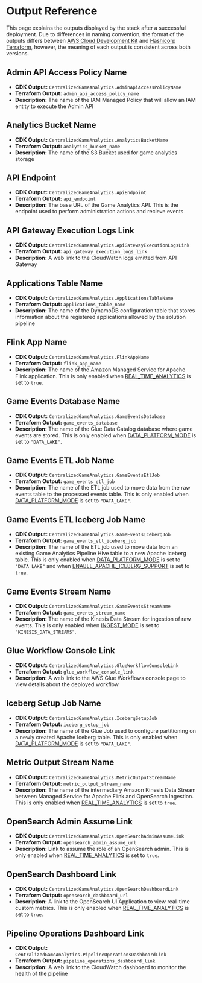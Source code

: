 # Output Reference

This page explains the outputs displayed by the stack after a successful deployment. Due to differences in naming convention, the format of the outputs differs between [AWS Cloud Development Kit](https://docs.aws.amazon.com/AWSCloudFormation/latest/UserGuide/outputs-section-structure.html) and [Hashicorp Terraform](https://developer.hashicorp.com/terraform/language/style#outputs), however, the meaning of each output is consistent across both versions.

## Admin API Access Policy Name

- **CDK Output:** `CentralizedGameAnalytics.AdminApiAccessPolicyName`
- **Terraform Output:** `admin_api_access_policy_name`
- **Description:** The name of the IAM Managed Policy that will allow an IAM entity to execute the Admin API

## Analytics Bucket Name

- **CDK Output:** `CentralizedGameAnalytics.AnalyticsBucketName`
- **Terraform Output:** `analytics_bucket_name`
- **Description:** The name of the S3 Bucket used for game analytics storage

## API Endpoint

- **CDK Output:** `CentralizedGameAnalytics.ApiEndpoint`
- **Terraform Output:** `api_endpoint`
- **Description:** The base URL of the Game Analytics API. This is the endpoint used to perform administration actions and recieve events

## API Gateway Execution Logs Link

- **CDK Output:** `CentralizedGameAnalytics.ApiGatewayExecutionLogsLink`
- **Terraform Output:** `api_gateway_execution_logs_link`
- **Description:** A web link to the CloudWatch logs emitted from API Gateway

## Applications Table Name

- **CDK Output:** `CentralizedGameAnalytics.ApplicationsTableName`
- **Terraform Output:** `applications_table_name`
- **Description:** The name of the DynamoDB configuration table that stores information about the registered applications allowed by the solution pipeline

## Flink App Name

- **CDK Output:** `CentralizedGameAnalytics.FlinkAppName`
- **Terraform Output:** `flink_app_name`
- **Description:** The name of the Amazon Managed Service for Apache Flink application. This is only enabled when [REAL_TIME_ANALYTICS](config-reference.md#data-platform-options) is set to `true`.

## Game Events Database Name

- **CDK Output:** `CentralizedGameAnalytics.GameEventsDatabase`
- **Terraform Output:** `game_events_database`
- **Description:** The name of the Glue Data Catalog database where game events are stored. This is only enabled when [DATA_PLATFORM_MODE](config-reference.md#data-platform-options) is set to `"DATA_LAKE"`.

## Game Events ETL Job Name

- **CDK Output:** `CentralizedGameAnalytics.GameEventsEtlJob`
- **Terraform Output:** `game_events_etl_job`
- **Description:** The name of the ETL job used to move data from the raw events table to the processed events table. This is only enabled when [DATA_PLATFORM_MODE](config-reference.md#data-platform-options) is set to `"DATA_LAKE"`.

## Game Events ETL Iceberg Job Name

- **CDK Output:** `CentralizedGameAnalytics.GameEventsIcebergJob`
- **Terraform Output:** `game_events_etl_iceberg_job`
- **Description:** The name of the ETL job used to move data from an existing Game Analytics Pipeline Hive table to a new Apache Iceberg table. This is only enabled when [DATA_PLATFORM_MODE](config-reference.md#data-platform-options) is set to `"DATA_LAKE"` and when [ENABLE_APACHE_ICEBERG_SUPPORT](config-reference.md#data-platform-options) is set to `true`.

## Game Events Stream Name

- **CDK Output:** `CentralizedGameAnalytics.GameEventsStreamName`
- **Terraform Output:** `game_events_stream_name`
- **Description:** The name of the Kinesis Data Stream for ingestion of raw events. This is only enabled when [INGEST_MODE](config-reference.md#data-platform-options) is set to `"KINESIS_DATA_STREAMS"`.

## Glue Workflow Console Link

- **CDK Output:** `CentralizedGameAnalytics.GlueWorkflowConsoleLink`
- **Terraform Output:** `glue_workflow_console_link`
- **Description:** A web link to the AWS Glue Workflows console page to view details about the deployed workflow

## Iceberg Setup Job Name

- **CDK Output:** `CentralizedGameAnalytics.IcebergSetupJob`
- **Terraform Output:** `iceberg_setup_job`
- **Description:** The name of the Glue Job used to configure partitioning on a newly created Apache Iceberg table. This is only enabled when [DATA_PLATFORM_MODE](config-reference.md#data-platform-options) is set to `"DATA_LAKE"`.

## Metric Output Stream Name

- **CDK Output:** `CentralizedGameAnalytics.MetricOutputStreamName`
- **Terraform Output:** `metric_output_stream_name`
- **Description:** The name of the intermediary Amazon Kinesis Data Stream between Managed Service for Apache Flink and OpenSearch Ingestion. This is only enabled when [REAL_TIME_ANALYTICS](config-reference.md#data-platform-options) is set to `true`.

## OpenSearch Admin Assume Link

- **CDK Output:** `CentralizedGameAnalytics.OpenSearchAdminAssumeLink`
- **Terraform Output:** `opensearch_admin_assume_url`
- **Description:** Link to assume the role of an OpenSearch admin.  This is only enabled when [REAL_TIME_ANALYTICS](config-reference.md#data-platform-options) is set to `true`.

## OpenSearch Dashboard Link

- **CDK Output:** `CentralizedGameAnalytics.OpenSearchDashboardLink`
- **Terraform Output:** `opensearch_dashboard_url`
- **Description:** A link to the OpenSearch UI Application to view real-time custom metrics. This is only enabled when [REAL_TIME_ANALYTICS](config-reference.md#data-platform-options) is set to `true`.

## Pipeline Operations Dashboard Link

- **CDK Output:** `CentralizedGameAnalytics.PipelineOperationsDashboardLink`
- **Terraform Output:** `pipeline_operations_dashboard_link`
- **Description:** A web link to the CloudWatch dashboard to monitor the health of the pipeline
